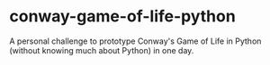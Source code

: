 # conway-game-of-life-python
A personal challenge to prototype Conway's Game of Life in Python (without knowing much about Python) in one day.
